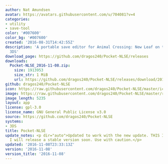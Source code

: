 ```yaml
---
author: Nat Amundsen
avatar: https://avatars.githubusercontent.com/u/704081?v=4
categories:
- utility
- save-tool
color: '#007600'
color_bg: '#007600'
created: '2016-08-31T14:42:55Z'
description: 'A portable save editor for Animal Crossing: New Leaf on the Nintendo
  3DS'
download_page: https://github.com/dragos240/Pocket-NLSE/releases
downloads:
  Pocket-NLSE_2016-11-08.zip:
    size: 1913953
    size_str: 1 MiB
    url: https://github.com/dragos240/Pocket-NLSE/releases/download/2016-11-08/Pocket-NLSE_2016-11-08.zip
github: dragos240/Pocket-NLSE
icon: https://raw.githubusercontent.com/dragos240/Pocket-NLSE/master/icon.png
image: https://raw.githubusercontent.com/dragos240/Pocket-NLSE/master/res/banner%20icon.png
image_length: 5235
layout: app
license: gpl-3.0
license_name: GNU General Public License v3.0
source: https://github.com/dragos240/Pocket-NLSE
systems:
- 3DS
title: Pocket-NLSE
update_notes: <p dir="auto">Updated to work with the new update. THIS IS NOT STABLE.
  I will release a stable version soon. Use with caution.</p>
updated: '2016-11-08T23:33:13Z'
version: '2016-11-08'
version_title: '2016-11-08'
---
```


